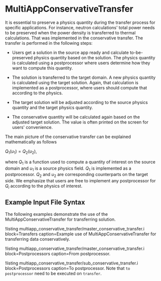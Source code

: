 # MultiAppConservativeTransfer

It is essential to preserve a physics quantity during the transfer process for specific applications. For instance, neutron calculations' total power needs to be preserved when the power density is transferred to thermal calculations. That was implemented in the conservative transfer. The transfer is performed in the following steps:

- Users get a solution in the source app ready and calculate to-be-preserved physics quantity based on the solution.  The physics quantity is calculated using a postprocessor where users determine how they want to compute this quantity.

- The solution is transferred to the target domain. A new physics quantity is calculated using the target solution. Again, that calculation is implemented as a postprocessor, where users should compute that according to the physics.

- The target solution will be adjusted according to the source physics quantity and the target physics quantity.

- The conservative quantity will be calculated again based on the adjusted target solution. The value is often printed on the screen for users' convenience.

The main picture of the conservative transfer can be explained mathematically as follows

$Q_1(u_1) = Q_2(u_2)$,

where $Q_1$ is a function used to compute a quantity of interest on the source domain and $u_1$
is a source physics field. $Q_1$ is implemented as a postprocessor. $Q_2$ and $u_2$ are corresponding
counterparts on the target side.  We emphasize that users are free to implement any postprocessor for $Q_i$ according to the physics of interest.

## Example Input File Syntax

The following examples demonstrate the use of the MultiAppConservativeTransfer for transferring
solution.


!listing multiapp_conservative_transfer/master_conservative_transfer.i block=Transfers caption=Example use of MultiAppConservativeTransfer for transferring data conservatively.


!listing multiapp_conservative_transfer/master_conservative_transfer.i block=Postprocessors caption=From postprocessor.

!listing multiapp_conservative_transfer/sub_conservative_transfer.i block=Postprocessors caption=To postprocessor.  Note that `to postprocessor` need to be executed on `transfer`.
